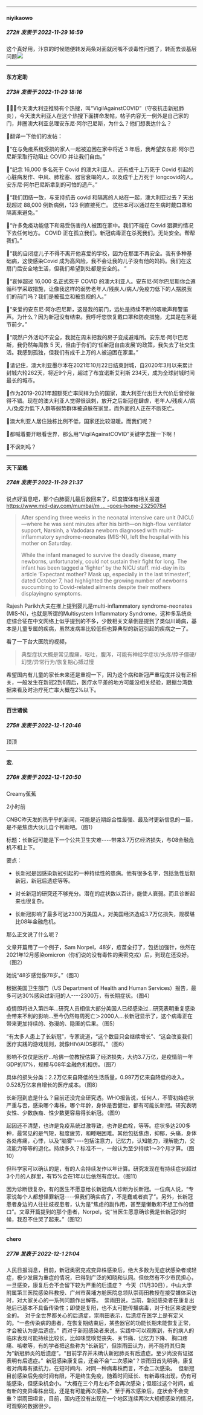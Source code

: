 

*****

####  niyikaowo  
##### 272#       发表于 2022-11-29 16:59

这个真好用，汴京的时候随便转发两条对面就闭嘴不谈毒性问题了，转而去谈基层问题<img src="https://static.saraba1st.com/image/smiley/face2017/067.png" referrerpolicy="no-referrer">



*****

####  东方定助  
##### 273#       发表于 2022-11-29 18:16

🔺🇦🇺今天澳大利亚推特有个热搜，叫“VigilAgainstCOVID”（守夜抗击新冠肺炎），今天澳大利亚人在这个热搜下面拼命发帖，帖子内容无一例外是自己家的门，并圈澳大利亚总理安东尼·阿尔巴尼斯，为什么？他们想表达什么？

🔺翻译一下他们的发帖：

🔹“在与免疫系统受损的家人一起被迫困在家中将近 3 年后，我希望安东尼·阿尔巴尼斯采取行动阻止 COVID 并让我们自由。”

🔹“纪念 16,000 多名死于 Covid 的澳大利亚人，还有成千上万死于 Covid 引起的心脏病发作、中风、肺栓塞、器官衰竭的人，以及成千上万死于 longcovid的人。安东尼·阿尔巴尼斯拿到的可怕的遗产。”

🔹“我们团结一致，与支持抗击 covid 和隔离的人站在一起，澳大利亚过去 7 天出现超过 88,000 例新病例，123 例直接死亡。 这些本可以通过在生病时戴口罩和隔离来避免。”

🔹“许多免疫功能低下和易受伤害的人被困在家中。我们不能在 Covid 猖獗的情况下去任何地方。 COVID 正在孤立我们。新冠病毒正在杀死我们。无处安全。帮帮我们。”

🔹“我的自闭症儿子不得不离开他喜爱的学校，因为在那里不再安全。我有多种基础病，这使感染Covid 成为高风险，我不会让我的儿子没有他的妈妈。我们在这扇门后安全地生活，但我们希望到处都是安全的。 ”

🔹“哀悼超过 16,000 名正式死于 COVID 的澳大利亚人。安东尼·阿尔巴尼斯你会遵循科学采取措施，让像我这样的弱势老年人/残疾人/病人/免疫力低下的人摆脱我们的前门吗？我们是被孤立和被忽视的人。”

🔹“亲爱的安东尼·阿尔巴尼斯，这是我的前门，远处是持续不断的咳嗽声和警笛声。为什么？因为新冠没有结束。我呼吁您恢复戴口罩和防疫措施，尤其是在圣诞节前夕。”

🔹“既然户外活动不安全，我就在周末把我的房子变成避难所。安东尼·阿尔巴尼斯，我仍然每周教 5 天，但由于你们的‘任新冠自由发展’的政策，我失去了社交生活。我感到孤独，但我们有成千上万的人被迫困在家里。”

🔺请记住，澳大利亚墨尔本在2021年10月22日结束封城，自2020年3月以来累计封城六轮262天，将近9个月，超过了布宜诺斯艾利斯 234天，成为全球封城时间最长的城市。

🔺作为2019-2021年超额死亡率同样为负的国家，澳大利亚付出巨大代价后曾经做得不错。现在的澳大利亚人觉得很讽刺，放开之后新冠在肆虐，老年人/残疾人/病人/免疫力低下人群等弱势群体被迫躲在家里，而外面的人正在不断死亡。

🔺澳大利亚人居住独栋比例不低，国家还比较温暖。而我们呢？

🔺都喊着要开眼看世界，那么用“VigilAgainstCOVID”关键字去搜一下啊！

🔺不讽刺吗？



*****

####  天下至贱  
##### 274#       发表于 2022-11-29 21:37

说点好消息吧，那个白肺婴儿最后救回来了，印度媒体有相关报道
[https://www.mid-day.com/mumbai/m ... -goes-home-23250784](https://www.mid-day.com/mumbai/mumbai-news/article/vadodara-baby-survives-covid-induced-scare-goes-home-23250784)
 <blockquote>After spending three weeks in the neonatal intensive care unit (NICU)—where he was sent minutes after his birth—on high-flow ventilator support, Narsinh, a Vadodara newborn diagnosed with multi-inflammatory syndrome-neonates (MIS-N), left the hospital with his mother on Saturday.

While the infant managed to survive the deadly disease, many newborns, unfortunately, could not sustain their fight for long. The infant has been tagged a ‘fighter’ by the NICU staff. mid-day in its article ‘Expectant mother? Mask up, especially in the last trimester!’, dated October 7, had highlighted the growing number of newborns succumbing to Covid-related ailments despite their mothers displayingno symptoms.</blockquote>

Rajesh Parikh大夫在推上提到婴儿是multi-inflammatory syndrome-neonates (MIS-N)，也就是所谓的Multisystem Inflammatory Syndrome，这种多系统炎症综合征在中文网络上似乎提到的不多，少数相关文章倒是提到了类似川崎病，基本是儿童专属的疾病，虽然发病率比较低但也算典型的新冠引起的疾病之一了。

看了一下台大医院的视频，
 <blockquote>典型症状大概是常见腹痛，呕吐，腹泻，可能有神经学症状/头疼/脖子僵硬/幻觉/异常行为/恢复期心搏过慢</blockquote>

希望国内有儿童的家长未来还是重视一下，因为这个病和新冠严重程度并没有正相关，一般发生在新冠2到6周后，医疗水平差的地方可能没相关经验，跟据台湾数据来看及时治疗死亡率大概在2%以下。



*****

####  百世诸侯  
##### 275#       发表于 2022-12-1 20:46

顶顶

*****

####  宏.  
##### 276#       发表于 2022-12-1 20:50

Creamy蕉蕉 

2小时前

CNBC昨天发的热乎乎的新闻，可能是近期综合性最强、最及时更新信息的一篇，是不是焦虑大伙儿自个判断吧。（图1）

标题：长新冠可能是下一个公共卫生灾难----带来3.7万亿经济损失，与08金融危机不相上下。

要点：

- 长新冠是因感染新冠引起的一种持续性的患病。他有很多名字，包括急性后期新冠，新冠后遗症等等。

- 对长新冠的研究还不够充分。潜在的症状数以百计，能使人衰弱。而且诊断起来也很复杂。

- 长新冠影响了最多可达2300万美国人，对美国经济造成3.7万亿损失，规模堪比08年金融危机。

那么正文说了什么呢？

文章开篇用了一个例子，Sam Norpel，48岁，疫苗全打了，包括加强针，依然在2021年12月感染omicron（你们说的没有毒性的奥密克戎）后，到现在还没好。（图2）

她说“48岁感觉像78岁。”（图3）

根据美国卫生部门（US Department of Health and Human Services）报告，最多可达30%感染过新冠的人----2300万，有长期症状。（图4）

疫情即将进入第四年…研究人员相信大部分美国人已经感染过…研究表明重复感染会带来不利的影响…至今仍然每周死亡＞2000人…长新冠显示了，这个病毒正在带来更加持续的、弥漫的、隐匿的后果。（图5）

“有太多人患上了长新冠”，专家说道，“这个数目只会继续增长”、“这会改变我们医疗实践的游戏规则，就像HIV/AIDS那样。”（图6）

影响不仅仅是医疗…哈佛一位教授估算了经济损失，大约3.7万亿，是疫情前一年GDP的17%，规模与08年金融危机相仿。（图7）

具体的损失分类：2.2万亿来自降低的生活质量，0.997万亿来自降低的收入，0.528万亿来自增长的医疗成本。（图8）

长新冠到底是什么？目前还没完全研究透。WHO报告说，任何人，不管初始症状严重与否，感染哪个毒株，哪个年龄，身体是否健壮，都有可能长新冠。研究表明女性、少数族裔、性少数更容易得长新冠。（图9）

起因还不清楚，也许是免疫系统过激导致，也许是血栓，等等。症状多达200多种，最常见的是气短，极度疲劳，和睡眠困难。其他包括焦虑，抑郁，头痛，身体各处疼痛，心悸，以及“脑雾”----包括注意力，记忆力，认知能力，理解能力，交流能力等等的退化。持续多久？标准不一，一般认为至少持续1～3个月才算。（图10）

但科学家可以确认的是，有的人会持续发作以年计算。研究发现在有持续症状超过3个月的人群里，有15%会在1年以后依然有症状。（图11）

因为诊断很复杂，有的医生不愿意给长新冠病人诊断为长新冠。一位病人说，“专家说每个人都想怪罪新冠----但我们确实病了，不是蠢或者疯了”。另外，长新冠患者身边的人往往歧视患者，认为是“焦虑的副作用，甚至是懒散和不想工作的借口”。文章开篇提到的那个患者，Norpel，说“当医生愿意确诊我是长新冠的时候，我忍不住哭了起来。”（图12）



*****

####  chero  
##### 277#       发表于 2022-12-1 21:04

人民日报消息，目前，新冠奥密克戎变异株感染后，绝大多数为无症状感染者或轻症，极少发展为重症的情况，已得到广泛的知晓和认同。但依然有不少市民担心，一旦感染，康复后会不会留下较为严重的后遗症？  今天（11月30日），中山大学附属第三医院感染科教授、广州市黄埔方舱医院总领队崇雨田教授在接受媒体采访时，对大家关心的一系列问题作出解答。  崇雨田说，当前，新冠感染者在康复出舱后已基本不具备传染性；即使是复阳，也不太可能传播病毒，对于社区来说是安全的。  对于全世界都关心的后遗症，崇雨田表示，后遗症在医学上是有定义的。“一些传染病的患者，在恢复期结束后，某些器官的功能长期未能恢复正常，才会被认为是后遗症。”  而对于新冠感染者来说，实践中可以观察到，有的病人的临床表现可能持续比较长，比如味觉嗅觉丧失、关节痛、记忆力下降、 胸口疼痛、咳嗽等，有的学者把这些称为“长新冠”，但崇雨田认为，尚不能将其归类为“新冠肺炎的后遗症”。“目前学界并未确认新冠肺炎有后遗症。至少尚没有证据表明有后遗症。”  新冠感染康复后，还会不会“二次感染”？崇雨田首先明确，康复者对病毒有抵抗力，在短时间内、对同一种病毒株而言，不会二次感染。  但新冠目前感染后免疫时间有限，不是终生免疫，随着时间延长、有新毒株出现，仍有可能感染，但感染机会小。“大概在三个月左右不会再次感染；但超过这个时间，或有新的变异毒株出现，还是有可能再次感染。”  至于再次感染后，症状会不会变重？崇雨田坦言，目前，国内还没有出现在一个地区连续两次大规模感染的情况，可观察的数据很少。

